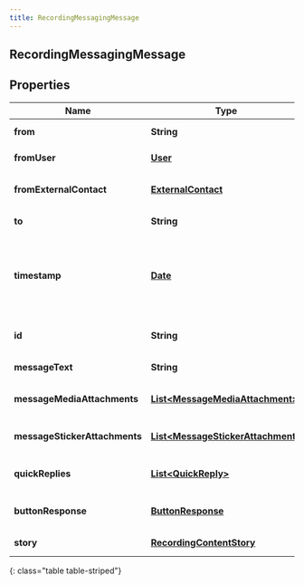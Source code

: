 ```yaml
---
title: RecordingMessagingMessage
---
```


## RecordingMessagingMessage

## Properties

| Name                          | Type                                                                                         | Description                                                                                                                 | Notes      |
| ----------------------------- | -------------------------------------------------------------------------------------------- | --------------------------------------------------------------------------------------------------------------------------- | ---------- |
| **from**                      | <!----><!---->**String**<!---->                                                              | The message sender session id.                                                                                              | [optional] |
| **fromUser**                  | <!----><!---->[**User**](User.md)<!---->                                                     | The user who sent this message.                                                                                             | [optional] |
| **fromExternalContact**       | <!----><!---->[**ExternalContact**](ExternalContact.md)<!---->                               | The PureCloud external contact sender details.                                                                              | [optional] |
| **to**                        | <!----><!---->**String**<!---->                                                              | The message recipient.                                                                                                      | [optional] |
| **timestamp**                 | <!----><!---->[**Date**](Date.md)<!---->                                                     | The time when the message was sent. Date time is represented as an ISO-8601 string. For example: yyyy-MM-ddTHH:mm:ss[.mmm]Z | [optional] |
| **id**                        | <!----><!---->**String**<!---->                                                              | A globally unique identifier for this communication.                                                                        | [optional] |
| **messageText**               | <!----><!---->**String**<!---->                                                              | The content of this message.                                                                                                | [optional] |
| **messageMediaAttachments**   | <!----><!---->[**List&lt;MessageMediaAttachment&gt;**](MessageMediaAttachment.md)<!---->     | List of media objects attached with this message.                                                                           | [optional] |
| **messageStickerAttachments** | <!----><!---->[**List&lt;MessageStickerAttachment&gt;**](MessageStickerAttachment.md)<!----> | List of message stickers attached with this message.                                                                        | [optional] |
| **quickReplies**              | <!----><!---->[**List&lt;QuickReply&gt;**](QuickReply.md)<!---->                             | List of quick reply options offered with this message.                                                                      | [optional] |
| **buttonResponse**            | <!----><!---->[**ButtonResponse**](ButtonResponse.md)<!---->                                 | Button Response selected by user for this message.                                                                          | [optional] |
| **story**                     | <!----><!---->[**RecordingContentStory**](RecordingContentStory.md)<!---->                   | Ephemeral story content.                                                                                                    | [optional] |

{: class="table table-striped"}
